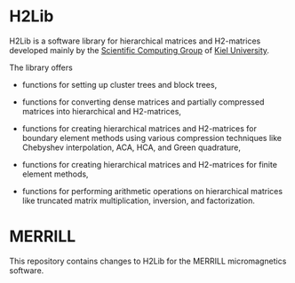 # H2Lib

H2Lib is a software library for hierarchical matrices and H2-matrices
developed mainly by the
[Scientific Computing Group](https://www.math.uni-kiel.de/scicom)
of [Kiel University](https://www.uni-kiel.de/en).

The library offers

* functions for setting up cluster trees and block trees,

* functions for converting dense matrices and partially compressed
  matrices into hierarchical and H2-matrices,

* functions for creating hierarchical matrices and H2-matrices for
  boundary element methods using various compression techniques like
  Chebyshev interpolation, ACA, HCA, and Green quadrature,

* functions for creating hierarchical matrices and H2-matrices for
  finite element methods,

* functions for performing arithmetic operations on hierarchical
  matrices like truncated matrix multiplication, inversion,
  and factorization.

# MERRILL

This repository contains changes to H2Lib for the MERRILL micromagnetics
software.
